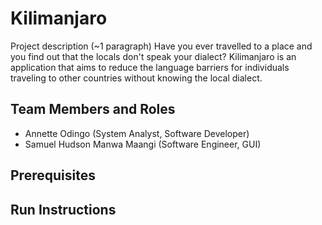 # Kilimanjaro

Project description (~1 paragraph)
Have you ever travelled to a place and you find out that the locals don't speak your dialect? Kilimanjaro is an application that aims to reduce the language barriers for individuals traveling to other countries without knowing the local dialect.  

## Team Members and Roles

* Annette Odingo (System Analyst, Software Developer)
* Samuel Hudson Manwa Maangi (Software Engineer, GUI)

## Prerequisites

## Run Instructions

